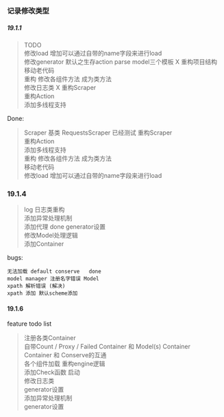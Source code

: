 ### 记录修改类型

##### 19.1.1
> TODO  
> 修改load 增加可以通过自带的name字段来进行load  
> 修改generator 默认之生存action parse model三个模板  X
> 重构项目结构  
> 移动老代码   
> 重构 修改各组件方法 成为类方法  
> 修改日志类  X
> 重构Scraper   
> 重构Action  
> 添加多线程支持  

Done:
> Scraper 基类
> RequestsScraper 已经测试 
> 重构Scraper   
> 重构Action  
> 添加多线程支持  
> 重构 修改各组件方法 成为类方法  
> 移动老代码   
> 修改load 增加可以通过自带的name字段来进行load  

### 19.1.4
> log 日志类重构    
> 添加异常处理机制  
> 添加代理  done
> generator设置  
> 修改Model处理逻辑   
> 添加Container   

bugs:
```
无法加载 default conserve   done
model manager 注册名字错误 Model  
xpath 解析错误 (解决)  
xpath 添加 默认scheme添加   
```


#### 19.1.6
feature todo list
> 注册各类Container    
> 自带Count / Proxy / Failed Container 和 Model(s) Container    
> Container 和 Conserve的互通  
> 各个组件加载 重构engine逻辑  
> 添加Check函数 启动  
> 修改日志类  
> generator设置   
> 添加异常处理机制   
> generator设置   